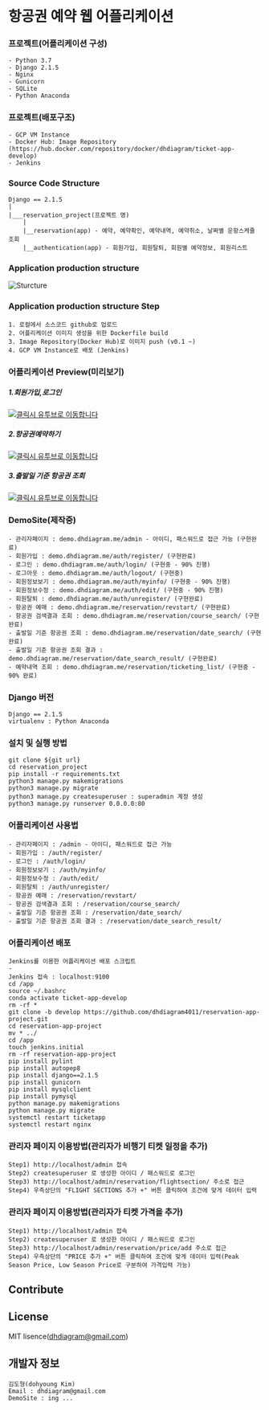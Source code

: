 # 항공권 예약 웹 어플리케이션 

### 프로젝트(어플리케이션 구성)
    - Python 3.7
    - Django 2.1.5
    - Nginx
    - Gunicorn
    - SQLite
    - Python Anaconda

### 프로젝트(배포구조)
    - GCP VM Instance
    - Docker Hub: Image Repository (https://hub.docker.com/repository/docker/dhdiagram/ticket-app-develop)
    - Jenkins 


### Source Code Structure
    Django == 2.1.5
    |
    |___reservation_project(프로젝트 명)
        |
        |__reservation(app) - 예약, 예약확인, 예약내역, 예약취소, 날짜별 운항스케쥴 조회
        |__authentication(app) - 회원가입, 회원탈퇴, 회원별 예약정보, 회원리스트


### Application production structure
![Sturcture](https://user-images.githubusercontent.com/50344658/87245571-45da9680-c481-11ea-86cc-39ac2ccc3325.jpg)


### Application production structure Step
    1. 로컬에서 소스코드 github로 업로드
    2. 어플리케이션 이미지 생성을 위한 Dockerfile build 
    3. Image Repository(Docker Hub)로 이미지 push (v0.1 ~)
    4. GCP VM Instance로 배포 (Jenkins)


### 어플리케이션 Preview(미리보기)

##### 1.회원가입,로그인
[![클릭시 유투브로 이동합니다](https://i.imgur.com/vKb2F1B.png)](https://youtu.be/DsrXO8n4UZg)


##### 2.항공권예약하기
[![클릭시 유투브로 이동합니다](https://i.imgur.com/vKb2F1B.png)](https://youtu.be/F0ADVSvMrIY)


##### 3.출발일 기준 항공권 조회
[![클릭시 유투브로 이동합니다](https://i.imgur.com/vKb2F1B.png)](https://youtu.be/-_Rx5qO1N0c)


### DemoSite(제작중)
    - 관리자페이지 : demo.dhdiagram.me/admin - 아이디, 패스워드로 접근 가능 (구현완료)
    - 회원가입 : demo.dhdiagram.me/auth/register/ (구현완료)
    - 로그인 : demo.dhdiagram.me/auth/login/ (구현중 - 90% 진행)
    - 로그아웃 : demo.dhdiagram.me/auth/logout/ (구현중)
    - 회원정보보기 : demo.dhdiagram.me/auth/myinfo/ (구현중 - 90% 진행)
    - 회원정보수정 : demo.dhdiagram.me/auth/edit/ (구현중 - 90% 진행)
    - 회원탈퇴 : demo.dhdiagram.me/auth/unregister/ (구현완료)
    - 항공권 예매 : demo.dhdiagram.me/reservation/revstart/ (구현완료)
    - 항공권 검색결과 조회 : demo.dhdiagram.me/reservation/course_search/ (구현완료)    
    - 출발일 기준 항공권 조회 : demo.dhdiagram.me/reservation/date_search/ (구현완료)
    - 출발일 기준 항공권 조회 결과 : demo.dhdiagram.me/reservation/date_search_result/ (구현완료)
    - 예약내역 조회 : demo.dhdiagram.me/reservation/ticketing_list/ (구현중 - 90% 완료)


### Django 버전
    Django == 2.1.5
    virtualenv : Python Anaconda


### 설치 및 실행 방법
    git clone ${git url}
    cd reservation_project
    pip install -r requirements.txt
    python3 manage.py makemigrations
    python3 manage.py migrate
    python3 manage.py createsuperuser : superadmin 계정 생성
    python3 manage.py runserver 0.0.0.0:80
       

### 어플리케이션 사용법
    - 관리자페이지 : /admin - 아이디, 패스워드로 접근 가능
    - 회원가입 : /auth/register/
    - 로그인 : /auth/login/
    - 회원정보보기 : /auth/myinfo/
    - 회원정보수정 : /auth/edit/
    - 회원탈퇴 : /auth/unregister/
    - 항공권 예매 : /reservation/revstart/
    - 항공권 검색결과 조회 : /reservation/course_search/    
    - 출발일 기준 항공권 조회 : /reservation/date_search/
    - 출발일 기준 항공권 조회 결과 : /reservation/date_search_result/


### 어플리케이션 배포
    Jenkins를 이용한 어플리케이션 배포 스크립트 
    -
    Jenkins 접속 : localhost:9100
    cd /app
    source ~/.bashrc
    conda activate ticket-app-develop
    rm -rf *
    git clone -b develop https://github.com/dhdiagram4011/reservation-app-project.git
    cd reservation-app-project
    mv * ../
    cd /app
    touch jenkins.initial
    rm -rf reservation-app-project
    pip install pylint
    pip install autopep8
    pip install django==2.1.5
    pip install gunicorn
    pip install mysqlclient
    pip install pymysql
    python manage.py makemigrations
    python manage.py migrate 
    systemctl restart ticketapp
    systemctl restart nginx


### 관리자 페이지 이용방법(관리자가 비행기 티켓 일정을 추가)
    Step1) http://localhost/admin 접속
    Step2) createsuperuser 로 생성한 아이디 / 패스워드로 로그인
    Step3) http://localhost/admin/reservation/flightsection/ 주소로 접근
    Step4) 우측상단의 "FLIGHT SECTIONS 추가 +" 버튼 클릭하여 조건에 맞게 데이터 입력 


### 관리자 페이지 이용방법(관리자가 티켓 가격을 추가)
    Step1) http://localhost/admin 접속
    Step2) createsuperuser 로 생성한 아이디 / 패스워드로 로그인
    Step3) http://localhost/admin/reservation/price/add 주소로 접근
    Step4) 우측상단의 "PRICE 추가 +" 버튼 클릭하여 조건에 맞게 데이터 입력(Peak Season Price, Low Season Price로 구분하여 가격입력 가능)



## Contribute


## License

MIT lisence(dhdiagram@gmail.com)

## 개발자 정보

    김도형(dohyoung Kim)
    Email : dhdiagram@gmail.com
    DemoSite : ing ... 

